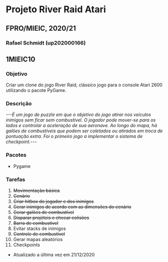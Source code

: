 # Projeto River Raid Atari
## FPRO/MIEIC, 2020/21
### Rafael Schmidt (up202000166)
## 1MIEIC10

### Objetivo
Criar um clone do jogo River Raid, clássico jogo para o console Atari 2600 utilizando o pacote PyGame.

### Descrição
*---É um jogo de puzzle em que o objetivo do jogo atirar nos veículos inimigos sem ficar sem combustível.
O jogador pode mover-se para os lados e controlar a aceleração de sua aeronave.
Ao longo do mapa, há galões de combustíveis que podem ser coletados ou atirados em troca de pontuação extra.
Foi o primeiro jogo a implementar o sistema de checkpoint.---*

### Pacotes

- Pygame

### Tarefas

1. ~~Movimentação básica~~
2. ~~Cenário~~
3. ~~Criar hitbox do jogador e dos inimigos~~
3. ~~Gerar inimigos de acordo com as dimensões do cenário~~
4. ~~Gerar galões de combustível~~
5. ~~Disparar projéteis e checar colisões~~
6. ~~Barra de combustível~~
7. Evitar stacks de inimigos
8. ~~Controle de combustivel~~
9. Gerar mapas aleatórios
10. Checkpoints

- Atualizado a última vez em 21/12/2020

